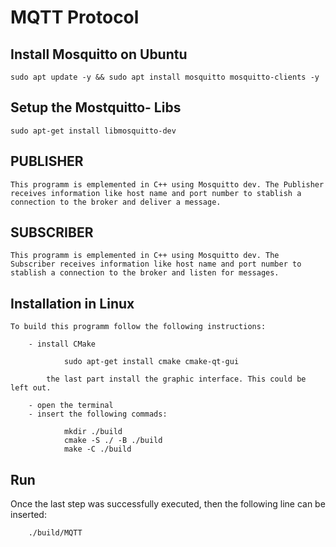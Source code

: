 # MQTT Protocol

## Install Mosquitto on Ubuntu

    sudo apt update -y && sudo apt install mosquitto mosquitto-clients -y

## Setup the Mostquitto- Libs 
    
    sudo apt-get install libmosquitto-dev

## PUBLISHER 

    This programm is emplemented in C++ using Mosquitto dev. The Publisher receives information like host name and port number to stablish a connection to the broker and deliver a message.


## SUBSCRIBER 
    This programm is emplemented in C++ using Mosquitto dev. The Subscriber receives information like host name and port number to stablish a connection to the broker and listen for messages. 


## Installation in Linux
    To build this programm follow the following instructions:

        - install CMake 

                sudo apt-get install cmake cmake-qt-gui 
        
            the last part install the graphic interface. This could be left out.

        - open the terminal
        - insert the following commads:
                
                mkdir ./build
                cmake -S ./ -B ./build
                make -C ./build

## Run 

Once the last step was successfully executed, then the following line can be inserted:

        ./build/MQTT


    


